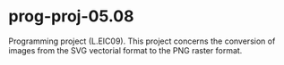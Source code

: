 # prog-proj-05.08
Programming project (L.EIC09). This project concerns the conversion of images from the SVG vectorial format to the PNG raster format.
